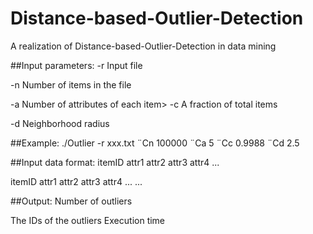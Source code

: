 Distance-based-Outlier-Detection
================================

A realization of Distance-based-Outlier-Detection in data mining

##Input parameters:
-r Input file

-n Number of items in the file

-a Number of attributes of each item> -c A fraction of total items

-d Neighborhood radius

##Example:
./Outlier -r xxx.txt ¨Cn 100000 ¨Ca 5 ¨Cc 0.9988 ¨Cd 2.5

##Input data format:
itemID attr1 attr2 attr3 attr4 ... 

itemID attr1 attr2 attr3 attr4 ... 
...

##Output:
Number of outliers

The IDs of the outliers Execution time
